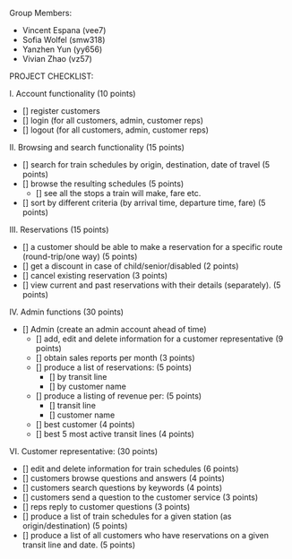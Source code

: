 Group Members: 
- Vincent Espana (vee7)
- Sofia Wolfel (smw318)
- Yanzhen Yun (yy656)
- Vivian Zhao (vz57)


PROJECT CHECKLIST:

I. Account functionality (10 points)
  - [] register customers
  - [] login (for all customers, admin, customer reps)
  - [] logout (for all customers, admin, customer reps)
 
II. Browsing and search functionality (15 points)
  - [] search for train schedules by origin, destination, date of travel (5 points)
  - [] browse the resulting schedules (5 points)
      - [] see all the stops a train will make, fare etc.
  - [] sort by different criteria (by arrival time, departure time, fare) (5 points)
 
III. Reservations (15 points)
  - [] a customer should be able to make a reservation for a specific route (round-trip/one way) (5 points)
  - [] get a discount in case of child/senior/disabled (2 points)
  - [] cancel existing reservation (3 points)
  - [] view current and past reservations with their details (separately). (5 points)
 
IV. Admin functions (30 points)
  - [] Admin (create an admin account ahead of time)  
      - [] add, edit and delete information for a customer representative (9 points)
      - [] obtain sales reports per month (3 points)
      - [] produce a list of reservations: (5 points)
          - [] by transit line
          - [] by customer name
      - [] produce a listing of revenue per: (5 points)
          - [] transit line
          - [] customer name
      - [] best customer (4 points)
      - [] best 5 most active transit lines (4 points)
 
VI. Customer representative: (30 points)
  - [] edit and delete information for train schedules (6 points)
  - [] customers browse questions and answers (4 points)
  - [] customers search questions by keywords (4 points)
  - [] customers send a question to the customer service (3 points)
  - [] reps reply to customer questions (3 points)
  - [] produce a list of train schedules for a given station (as origin/destination) (5 points)
  - [] produce a list of all customers who have reservations on a given transit line and date. (5 points)
